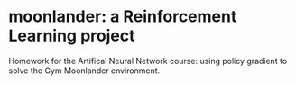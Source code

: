 # moonlander: a Reinforcement Learning project

Homework for the Artifical Neural Network course: using policy gradient to solve the Gym Moonlander environment.
